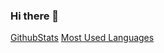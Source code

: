 ### Hi there 👋
[GithubStats](https://github-readme-stats.vercel.app/api?username=wuwusky&show_icons=true&theme=dark&count_private=true)
[Most Used Languages](https://github-readme-stats.vercel.app/api/top-langs/?username=wuwusky&theme=dark&layout=compact)
<!--
**wuwusky/wuwusky** is a ✨ _special_ ✨ repository because its `README.md` (this file) appears on your GitHub profile.

Here are some ideas to get you started:



- 🔭 I’m currently working on ...
- 🌱 I’m currently learning ...
- 👯 I’m looking to collaborate on ...
- 🤔 I’m looking for help with ...
- 💬 Ask me about ...
- 📫 How to reach me: ...
- 😄 Pronouns: ...
- ⚡ Fun fact: ...
-->
